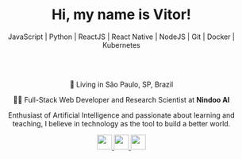 <h1 align='center' style='border-bottom: none !important' > 
Hi, my name is Vitor! 
</h1>
<p align='center'>
JavaScript | Python | ReactJS | React Native | NodeJS | Git | Docker | Kubernetes
</p>
<br>
<br>
<p align='center'>
📍 Living in São Paulo, SP, Brazil 
</p>
<p align='center'>
👨‍💻 Full-Stack Web Developer and Research Scientist at <strong>Nindoo AI</strong> 
</p>

<p align='center'>
Enthusiast of Artificial Intelligence and passionate about learning and teaching, I believe in technology as the tool to build a better world.
</p>

<p align='center'>
	<a href='https://www.linkedin.com/in/vitor-bigelli-559380150/'>
		<img src='https://cdn4.iconfinder.com/data/icons/social-messaging-ui-color-shapes-2-free/128/social-linkedin-circle-512.png' width=30 >
	</a>
	<a href='https://github.com/vitorbigelli'>
		<img src='https://cdn0.iconfinder.com/data/icons/octicons/1024/mark-github-512.png' width=30 >
	</a>
	<a href='https://twitter.com/bigellivitor'>
		<img src='https://cdn4.iconfinder.com/data/icons/social-media-icons-the-circle-set/48/twitter_circle-512.png' width=30 >
	</a>
</p>
